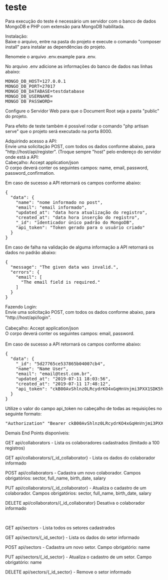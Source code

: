 # teste

Para execução do teste é necessário um servidor com o banco de dados MongoDB e PHP com extensão para MongoDB habilitada.

Instalação:<br>
Baixe o arquivo, entre na pasta do projeto e execute o comando "composer install" para instalar as dependências do projeto.

Renomeie o arquivo .env.example para .env.

No arquivo .env adicione as informações do banco de dados nas linhas abaixo:
<pre>
MONGO_DB_HOST=127.0.0.1
MONGO_DB_PORT=27017
MONGO_DB_DATABASE=testdatabase
MONGO_DB_USERNAME=
MONGO_DB_PASSWORD=
</pre>

Configure o Servidor Web para que o Document Root seja a pasta "public" do projeto.


Para efeito de teste também é possível rodar o comando "php artisan serve" que o projeto será executado na porta 8000.


Adquirindo acesso a API:<br>
Envie uma solicitação POST, com todos os dados conforme abaixo, para "http://host/api/register". (Troque sempre "host" pelo endereço do servidor onde está a API:<br>
Cabeçalho: Accept application/json<br>
O corpo deverá conter os seguintes campos: name, email, password, password_confirmation.


Em caso de sucesso a API retornará os campos conforme abaixo:
<pre>
{
  "data": {
    "name": "nome informado no post",
    "email": "email informado",
    "updated_at": "data hora atualização do registro",
    "created_at": "data hora inserção do registro",
    "_id": "identicador único padrão do MongoDB",
    "api_token": "Token gerado para o usuário criado"
  }
}
</pre>

Em caso de falha na validação de alguma informação a API retornará os dados no padrão abaixo:
<pre>
{
  "message": "The given data was invalid.",
  "errors": {
    "email": [
      "The email field is required."
    ]
  }
}
</pre>

Fazendo Login:<br>
Envie uma solicitação POST, com todos os dados conforme abaixo, para "http://host/api/login".<br><br>
Cabeçalho: Accept application/json<br>
O corpo deverá conter os seguintes campos: email, password.<br><br>
Em caso de sucesso a API retornará os campos conforme abaixo:
<pre>
{
  "data": {
    "_id": "5d27765ce537865b04007cb4",
    "name": "Name User",
    "email": "email@test.com.br",
    "updated_at": "2019-07-11 18:03:56",
    "created_at": "2019-07-11 17:48:12",
    "api_token": "ckB00AvShlnz0LRcydrKO4xGqHnVnjmi3PXX1SDK5hCSsinOlBu4pYibwyd9"
  }
}
</pre>

Utilize o valor do campo api_token no cabeçalho de todas as requisições no seguinte formato:<br>
<pre>
"Authorization" "Bearer ckB00AvShlnz0LRcydrKO4xGqHnVnjmi3PXX1SDK5hCSsinOlBu4pYibwyd9"
</pre>

Demais End Points disponíveis:<br>
<p>GET api/collaborators - Lista os colaboradores cadastrados (limitado a 100 registros)</p>
<p>GET api/collaborators/{_id_collaborator} - Lista os dados do colaborador informado</p>
<p>POST api/collaborators - Cadastra um novo colaborador. Campos obrigatórios: sector, full_name, birth_date, salary</p>
<p>PUT api/collaborators/{_id_collaborator} - Atualiza o cadastro de um colaborador. Campos obrigatórios: sector, full_name, birth_date, salary</p>
<p>DELETE api/collaborators/{_id_collaborator} Desativa o colaborador informado</p>
<br>
<p>GET api/sectors - Lista todos os setores cadastrados</p>
<p>GET api/sectors/{_id_sector} - Lista os dados do setor informado</p>
<p>POST api/sectors - Cadastra um novo setor. Campo obrigatório: name</p>
<p>PUT api/sectors/{_id_sector} - Atualiza o cadastro de um setor. Campo obrigatório: name</p>
<p>DELETE api/sectors/{_id_sector} - Remove o setor informado</p>



